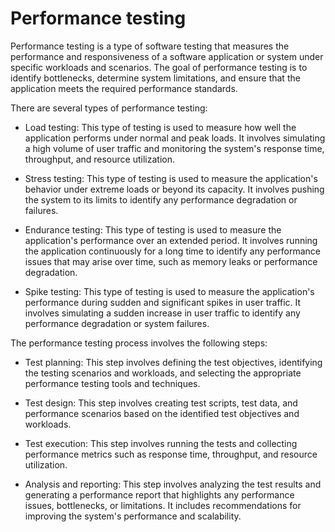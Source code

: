 # Performance testing

Performance testing is a type of software testing that measures the performance and responsiveness of a software application or system under specific workloads and scenarios. The goal of performance testing is to identify bottlenecks, determine system limitations, and ensure that the application meets the required performance standards.

There are several types of performance testing:

* Load testing: This type of testing is used to measure how well the application performs under normal and peak loads. It involves simulating a high volume of user traffic and monitoring the system's response time, throughput, and resource utilization.

* Stress testing: This type of testing is used to measure the application's behavior under extreme loads or beyond its capacity. It involves pushing the system to its limits to identify any performance degradation or failures.

* Endurance testing: This type of testing is used to measure the application's performance over an extended period. It involves running the application continuously for a long time to identify any performance issues that may arise over time, such as memory leaks or performance degradation.

* Spike testing: This type of testing is used to measure the application's performance during sudden and significant spikes in user traffic. It involves simulating a sudden increase in user traffic to identify any performance degradation or system failures.

The performance testing process involves the following steps:

* Test planning: This step involves defining the test objectives, identifying the testing scenarios and workloads, and selecting the appropriate performance testing tools and techniques.

* Test design: This step involves creating test scripts, test data, and performance scenarios based on the identified test objectives and workloads.

* Test execution: This step involves running the tests and collecting performance metrics such as response time, throughput, and resource utilization.

* Analysis and reporting: This step involves analyzing the test results and generating a performance report that highlights any performance issues, bottlenecks, or limitations. It includes recommendations for improving the system's performance and scalability.
